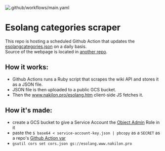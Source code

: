 ![.github/workflows/main.yaml](https://github.com/Nakilon/esolang/workflows/.github/workflows/main.yaml/badge.svg)

# Esolang categories scraper

This repo is hosting a scheduled Github Action that updates the [esolangcategories.json](http://storage.googleapis.com/esolang.www.nakilon.pro/esolangcategories.json) on a daily basis.  
Source of the webpage is located in [another repo](https://github.com/Nakilon/www-nakilon-pro/blob/master/www.nakilon.pro/esolang.htm).

## How it works:

* Github Actions runs a Ruby script that scrapes the wiki API and stores it as a JSON file.  
* JSON file is then uploaded to a public GCS bucket.  
* Then the www.nakilon.pro/esolang.htm client-side JS fetches it.

## How it's made:

* create a GCS bucket to give a Service Account the [Object Admin](https://stackoverflow.com/a/61359836/322020) Role in it  
* paste the `$ base64 < service-account-key.json | pbcopy` as a `SECRET` as a repo's [Github Action var](https://github.com/Nakilon/esolang/settings/secrets/actions)  
* `gsutil cors set cors.json gs://esolang.www.nakilon.pro`
